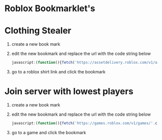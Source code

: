 # Roblox Bookmarklet's

# Clothing Stealer
1. create a new book mark

2. edit the new bookmark and replace the url with the code string below

    ```javascript
    javascript:(function(){fetch('https://assetdelivery.roblox.com/v1/asset?id='.concat(window.location.href.split('/')[4]), { headers: { 'Accept': 'application/json' }}) .then(response => response.text()) .then(text => window.open("https://www.roblox.com/catalog/".concat(text.split('?id=')[1].split("<")[0])))})();
    ```
3. go to a roblox shirt link and click the bookmark

# Join server with lowest players
1. create a new book mark

2. edit the new bookmark and replace the url with the code string below

    ```javascript
    javascript:(function(){fetch('https://games.roblox.com/v1/games/'.concat(window.location.href.split('/')[4]).concat('/servers/Public?sortOrder=Asc&limit=100')).then(response => response.json()).then((response) => { alert("Joining server with ".concat(response["data"][0]["playing"]).concat(" player'[s].")) ;Roblox.GameLauncher.joinGameInstance(window.location.href.split('/')[4],response["data"][0]["id"]) })})();
    ```
3. go to a game and click the bookmark

